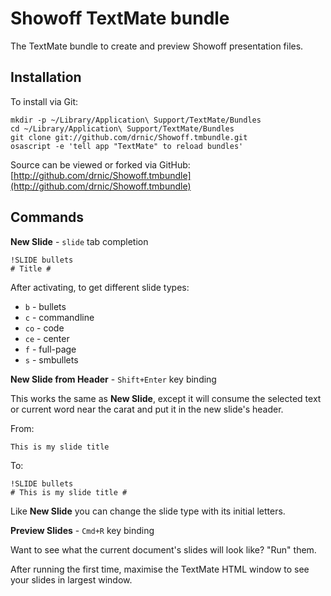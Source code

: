 # Showoff TextMate bundle #

The TextMate bundle to create and preview Showoff presentation files.

## Installation ##

To install via Git:

    mkdir -p ~/Library/Application\ Support/TextMate/Bundles
    cd ~/Library/Application\ Support/TextMate/Bundles
    git clone git://github.com/drnic/Showoff.tmbundle.git
    osascript -e 'tell app "TextMate" to reload bundles'

Source can be viewed or forked via GitHub: [http://github.com/drnic/Showoff.tmbundle](http://github.com/drnic/Showoff.tmbundle)

## Commands ##

**New Slide** - `slide` tab completion

    !SLIDE bullets
    # Title #
    
After activating, to get different slide types:

* `b` - bullets
* `c` - commandline
* `co` - code
* `ce` - center
* `f` - full-page
* `s` - smbullets

**New Slide from Header** - `Shift+Enter` key binding

This works the same as **New Slide**, except it will consume the selected text or current word near the carat and put it in the new slide's header.

From:

    This is my slide title

To:

    !SLIDE bullets
    # This is my slide title #

Like **New Slide** you can change the slide type with its initial letters.

**Preview Slides** - `Cmd+R` key binding

Want to see what the current document's slides will look like? "Run" them.

After running the first time, maximise the TextMate HTML window to see your slides in largest window.

